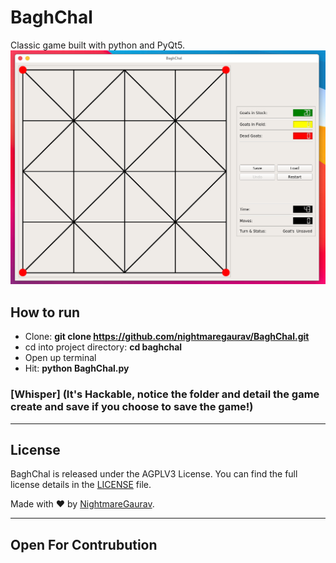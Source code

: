 # BaghChal
Classic game built with python and PyQt5.
![Preview Screenshot](https://raw.githubusercontent.com/nightmaregaurav/BaghChal/main/Screenshot%202021-05-31%2020%3A47%3A49.png)

## How to run
- Clone: **git clone https://github.com/nightmaregaurav/BaghChal.git**
- cd into project directory: **cd baghchal**
- Open up terminal
- Hit: **python BaghChal.py**
### [Whisper] (It's Hackable, notice the folder and detail the game create and save if you choose to save the game!)

---

## License
BaghChal is released under the AGPLV3 License. You can find the full license details in the [LICENSE](LICENSE) file.

Made with ❤️ by [NightmareGaurav](https://github.com/nightmaregaurav).

---
Open For Contrubution
---
